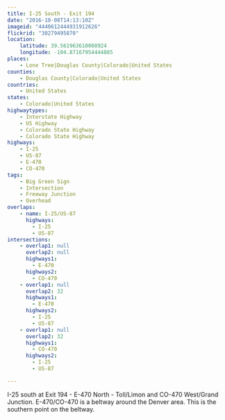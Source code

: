 ```yaml
---
title: I-25 South - Exit 194
date: "2016-10-08T14:13:10Z"
imageid: "4440612444931912626"
flickrid: "30279495870"
location:
    latitude: 39.561963610008924
    longitude: -104.87167954444885
places:
    - Lone Tree|Douglas County|Colorado|United States
counties:
    - Douglas County|Colorado|United States
countries:
    - United States
states:
    - Colorado|United States
highwaytypes:
    - Interstate Highway
    - US Highway
    - Colorado State Highway
    - Colorado State Highway
highways:
    - I-25
    - US-87
    - E-470
    - CO-470
tags:
    - Big Green Sign
    - Intersection
    - Freeway Junction
    - Overhead
overlaps:
    - name: I-25/US-87
      highways:
        - I-25
        - US-87
intersections:
    - overlap1: null
      overlap2: null
      highways1:
        - E-470
      highways2:
        - CO-470
    - overlap1: null
      overlap2: 32
      highways1:
        - E-470
      highways2:
        - I-25
        - US-87
    - overlap1: null
      overlap2: 32
      highways1:
        - CO-470
      highways2:
        - I-25
        - US-87

---
```

I-25 south at Exit 194 - E-470 North - Toll/Limon and CO-470 West/Grand Junction.  E-470/CO-470 is a beltway around the Denver area.  This is the southern point on the beltway.